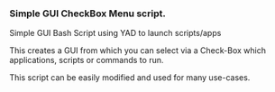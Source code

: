 ### Simple GUI CheckBox Menu script.

Simple GUI Bash Script using YAD to launch scripts/apps 

This creates a GUI from which you can select via a Check-Box which applications, scripts or commands to run.

This script can be easily modified and used for many use-cases.



